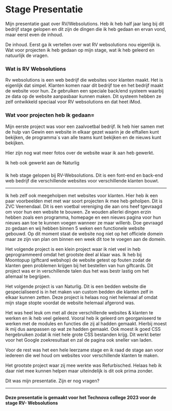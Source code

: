 # Stage Presentatie

Mijn presentatie gaat over RV/Websolutions. Heb ik heb half jaar lang bij dit bedrijf stage gelopen en dit zijn de dingen die ik heb gedaan en ervan vond, maar eerst even de inhoud.

De inhoud. Eerst ga ik vertellen over wat RV websolutions nou eigenlijk is. Wat voor projecten ik heb gedaan op mijn stage, wat ik heb geleerd en natuurlijk de vragen.

### Wat is RV Websolutions
Rv websolutions is een web bedrijf die websites voor klanten maakt. Het is eigenlijk dat simpel. Klanten komen naar dit bedrijf toe en het bedrijf maakt de website voor hun. Ze gebruiken een speciale back/end systeem waarbij ze data op de website aanpasbaar kunnen maken. Dit systeem hebben ze zelf ontwikkeld speciaal voor RV websolutions en dat heet iMod.

### Wat voor projecten heb ik gedaan=

Mijn eerste project was voor een zaalvoetbal bedrijf. Ik heb hier samen met de hulp van Gewin een website in elkaar gezet waarin je de elftallen kunt bekijken, de programma´s van alle teams kunt bekijken en de nieuws kunt bekijken.

Hier zijn nog wat meer fotos over de website waar ik aan heb gewerkt.

Ik heb ook gewerkt aan de Naturlig













### 


Ik heb stage gelopen bij RV-Websolutions. Dit is een font-end en back-end web bedrijf die verschillende websites voor verschillende klanten bouwt.

***

Ik heb zelf ook meegeholpen met websites voor klanten. Hier heb ik een paar voorbeelden met met war soort projecten ik mee heb geholpen. Dit is ZVC Veenendaal. Dit is een voetbal vereniging die aan ons heef tgevraagd om voor hun een website te bouwen. Ze wouden allerlei dingen erzin hebben zoals een programma, homepage en een nieuws pagina voor hun nieuws aan toe te kunnen voegen wanneer ze maar willenb. Doe gevraagd zo gedaan en wij hebben binnen 5 weken een functionele website gebouwd. Op dit moment staat de website nog niet op het officiele domein maar ze zijn van plan om binnen een week dit toe te voegen aan de domein. 

Het volgende project is een klein project waar ik niet veel in heb geprogrammeerd omdat het grootste deel al klaar was. Ik heb bij Moontopup (giftcard webshop) de website getest op fouten zodat de klanten geen problemen krijgen bij het bestellen van hun giftcards. Dit project was er in verschillende talen dus het was bestr lastig om het allemaal te begrijpen.

Het volgende project is van Naturlig. Dit is een bedden website die gespecialiseerd is in het maken van custom bedden die klanten zelf in elkaar kunnen zetten. Deze project is helaas nog niet helemaal af omdat mijn stage stopte voordat de website helemaal afgerond was.

Het was heel leuk om met all deze verschillende websites & klanten te werken en ik heb veel geleerd. Vooral heb ik geleerd om georganiseerd te werken met de modules en functies die zij al hadden gemaakt. Hierbij moest ik mij dus aanpassen op wat ze hadden gemaakt. Ook moest ik goed CSS hergebruiken zodat ik niet hele grote CSS bestanden krijg. Dit werkt beter voor het Google zoekresultaat en zal de pagina ook sneller van laden.

Voor de rest was het een hele leerzame stage en ik raad de stage aan voor iedereen die wel houd om websites voor verschillende klanten te maken. 

Het grootste project waar zij mee werkte was Refurbisched. Helaas heb ik daar niet mee kunnen helpen maar uiteindelijk is dit ook prima zonder.

Dit was mijn presentatie. Zijn er nog vragen?

*** 

#### Deze presentatie is gemaakt voor het Technova college 2023 voor de stage RV- Websolutions
